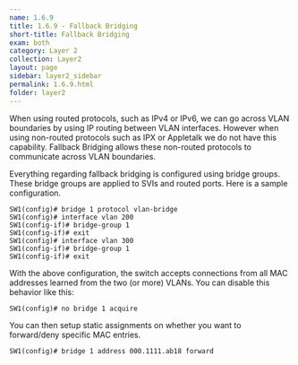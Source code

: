 ```yaml
---
name: 1.6.9
title: 1.6.9 - Fallback Bridging
short-title: Fallback Bridging
exam: both
category: Layer 2
collection: Layer2
layout: page
sidebar: layer2_sidebar
permalink: 1.6.9.html
folder: layer2
---
```

When using routed protocols, such as IPv4 or IPv6, we can go across VLAN boundaries by using IP routing between VLAN interfaces. However when using non-routed protocols such as IPX or Appletalk we do not have this capability. Fallback Bridging allows these non-routed protocols to communicate across VLAN boundaries.

Everything regarding fallback bridging is configured using bridge groups. These bridge groups are applied to SVIs and routed ports. Here is a sample configuration.
```
SW1(config)# bridge 1 protocol vlan-bridge
SW1(config)# interface vlan 200
SW1(config-if)# bridge-group 1
SW1(config-if)# exit
SW1(config)# interface vlan 300
SW1(config-if)# bridge-group 1
SW1(config-if)# exit
```
With the above configuration, the switch accepts connections from all MAC addresses learned from the two (or more) VLANs. You can disable this behavior like this:
```
SW1(config)# no bridge 1 acquire
```
You can then setup static assignments on whether you want to forward/deny specific MAC entries.
```
SW1(config)# bridge 1 address 000.1111.ab18 forward
```
